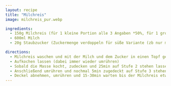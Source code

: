 ```yaml
---
layout: recipe
title: "Milchreis"
image: milchreis_pur.webp

ingredients:
  - 150g Milchreis (für 1 kleine Portion alle 3 Angaben *50%, für 1 große *66%)
  - 600ml Milch
  - 20g Staubzucker (Zuckermenge verdoppeln für süße Variante (zb nur mit Zimt))

directions:
  - Milchreis waschen und mit der Milch und dem Zucker in einen Topf geben
  - Aufkochen lassen (dabei immer wieder umrühren)
  - Sobald die Masse kocht, zudecken und 25min auf Stufe 2 stehen lassen
  - Anschließend umrühren und nochmal 5min zugedeckt auf Stufe 3 stehen lassen
  - Deckel abnehmen, umrühren und 15-30min warten bis der Milchreis etwas ausgekühlt ist
---
```


